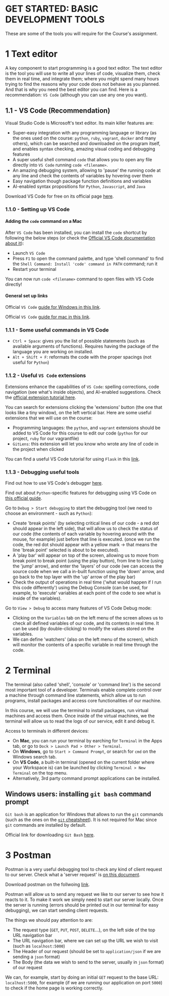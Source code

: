 # GET STARTED: BASIC DEVELOPMENT TOOLS

These are some of the tools you will require for the Course's assignment.

# 1 Text editor
A key component to start programming is a good text editor. The text editor is the tool you will use to write all your lines of code, visualize them, check them in real time, and integrate them; where you might spend many hours trying to find the reasons why your code does not behave as you planned. And that is why you need the best editor you can find. Here is a recommendation: `VS Code` (although you can use any one you want).

## 1.1 - VS Code (Recommendation)
Visual Studio Code is Microsoft's text editor. Its main killer features are:
- Super-easy integration with any programming language or library (as the ones used on the course: `python`, `ruby`, `vagrant`, `docker` and many others), which can be searched and downloaded on the program itself, and enables syntax checking, amazing visual coding and debugging features
- A super useful shell command `code` that allows you to open any file directly into `VS Code` running `code <filename>`.
- An amazing debugging system, allowing to 'pause' the running code at any line and check the contents of variables by hovering over them
- Easy navigation though package function definitions and variables
- AI-enabled syntax propositions for `Python`, `Javascript`, and `Java`

Download VS Code for free on its official page [here](https://code.visualstudio.com/).

### 1.1.0 - Setting up VS Code
#### Adding the  `code` command on a Mac
After `VS Code` has been installed, you can install the `code` shortcut by following the below steps (or check the [Official VS Code documentation about it](https://code.visualstudio.com/docs/setup/mac#_launching-from-the-command-line)):
- Launch `VS Code`
- Press `F1` to open the command palette, and type 'shell command' to find the `Shell Command: Install 'code' command in PATH` command; run it
- Restart your terminal

You can now run `code <filename>` command to open files with VS Code directly!

#### General set up links
Official `VS Code` [guide for Windows in this link](https://code.visualstudio.com/docs/setup/windows).

Official `VS Code` [guide for mac in this link](https://code.visualstudio.com/docs/setup/windows).

### 1.1.1 - Some useful commands in VS Code
- `Ctrl + Space`: gives you the list of possible statements (such as available arguments of functions). Requires having the package of the language you are working on installed.
- `Alt + Shift + F`: reformats the code with the proper spacings (not useful for `Python`)

### 1.1.2 - Useful `VS Code` extensions
Extensions enhance the capabilities of `VS Code`: spelling corrections, code navigation (see what's inside objects), and AI-enabled suggestions. Check the [official extension tutorial here](https://code.visualstudio.com/docs/editor/extension-gallery). 

You can search for extensions clicking the 'extensions' button (the one that looks like a tiny window), on the left vertical bar. Here are some useful extensions that we will use on the course:
- Programming languages: the `python`, and `vagrant` extensions should be added to VS Code for this course to edit our code (`python` for our project, `ruby` for our vagrantfile)
- `GitLens`: this extension will let you know who wrote any line of code in the project when clicked

You can find a useful VS Code tutorial for using `Flask` in this [link](https://code.visualstudio.com/docs/python/tutorial-flask).

### 1.1.3 - Debugging useful tools
Find out how to use VS Code's debugger [here](https://code.visualstudio.com/docs/python/python-tutorial#_configure-and-run-the-debugger).

Find out about `Python`-specific features for debugging using VS Code on [this official guide](https://code.visualstudio.com/docs/python/debugging).

Go to `Debug > Start debugging` to start the debugging tool (we need to choose an environment - such as `Python`):
- Create 'break points' (by selecting critical lines of our code - a red dot should appear in the left side), that will allow us to check the status of our code (the contents of each variable by hovering around with the mouse, for example) just before that line is executed. (once we run the code, the red dot should appear with a yellow mark -> that means the line 'break point' selected is about to be executed).
- A 'play bar' will appear on top of the screen, allowing us to move from break point to break point (using the play button), from line to line (using the 'jump' arrow), and enter the 'layers' of our code (we can access the source code when we call a in-built function using the 'down' arrow, and go back to the top layer with the 'up' arrow of the play bar)
- Check the output of operations in real time ('what would happen if I run this code differently') using the Debug Console (can be used, for example, to 'execute' variables at each point of the code to see what is inside of the variables).

Go to `View > Debug` to access many features of VS Code Debug mode:
- Clicking on the `Variables` tab on the left menu of the screen allows us to check all defined variables of our code, and its contents in real time. It can be used (by double-clicking) to modify the values stored on the variables.
- We can define 'watchers' (also on the left menu of the screen), which will monitor the contents of a specific variable in real time through the code.

# 2 Terminal
The terminal (also called 'shell', 'console' or 'command line') is the second most important tool of a developer. Terminals enable complete control over a machine through command line statements, which allow us to run programs, install packages and access core functionalities of our machine. 

In this course, we will use the terminal to install packages, run virtual machines and access them. Once inside of the virtual machines, we the terminal will allow us to read the logs of our service, edit it and debug it.

Access to terminals in different devices:
- On **Mac**, you can run your terminal by earching for `Terminal` in the Apps tab, or go to `Dock > Launch Pad > Other > Terminal`.
- On **Windows**, go to `Start > Command Prompt`, or search for `cmd` on the Windows search tab.
- On **VS Code**, a built-in terminal (opened on the current folder where your Workspace is) can be launched by clicking `Terminal > New Terminal` on the top menu.
- Alternatively, 3rd party command prompt applications can be installed.

## Windows users: installing `git bash` command prompt
`Git bash` is an application for Windows that allows to run the `git` commands (such as the ones on the [`git` cheatsheet](../3-git/1-complete-cheatsheet.md)). It is not required for Mac since `git` commands are installed by default.

Official link for downloading `Git Bash` [here](https://gitforwindows.org/).


# 3 Postman
Postman is a very useful debugging tool to check any kind of client request to our server. Check what a 'server request' is [on this document](../0-basic-concepts/README.md#22-http-protocol).

Download postman on the follwoing [link](https://www.getpostman.com/).

Postman will allow us to send any request we like to our server to see how it reacts to it. To make it work we simply need to start our server locally. Once the server is running (errors should be printed out in our terminal for easy debugging), we can start sending client requests.

The things we should pay attention to are:
- The request type (`GET`, `PUT`, `POST`, `DELETE`...), on the left side of the top URL navigation bar
- The URL navigation bar, where we can set up the URL we wish to visit (such as `localhost:5000`)
- The Header of our request (should be set to `application/json` if we are sending a `json` format)
- The Body (the data we wish to send to the server, usually in `json` format) of our request

We can, for example, start by doing an initial `GET` request to the base URL: `localhost:5000`, for example (if we are running our application on port `5000`) to check if the home page is working correctly. 